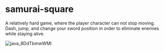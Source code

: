 # samurai-square

A relatively hard game, where the player character can not stop moving. Dash, jump, and change your sword position in order to eliminate enemies while staying alive.

![java_8DdTbmwWMI](https://user-images.githubusercontent.com/45148959/205672035-677250df-3846-45a6-bf78-73a91c6e272a.gif)
